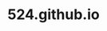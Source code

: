 # 524.github.io
<!DOCTYPE html PUBLIC "-//W3C//DTD XHTML 1.0 Frameset//EN" "http://www.w3.org/TR/xhtml1/DTD/xhtml1-frameset.dtd">
<html xmlns="http://www.w3.org/1999/xhtml">
<head>
<meta http-equiv="Content-Type" content="text/html; charset=utf-8" />
<title>首页</title>
</head>
<frameset rows="120,*" cols="*" frameborder="no" border="0" framespacing="0">
  <frame src="top.html" name="topFrame" scrolling="No" noresize="noresize" id="topFrame" title="topFrame" />
  <frameset cols="120,*" frameborder="no" border="0" framespacing="0">
    <frame src="left.html" name="leftFrame" scrolling="No" noresize="noresize" id="leftFrame" title="leftFrame" />
    <frame src="main.html" name="mainFrame" id="mainFrame" title="mainFrame" />
  </frameset>
</frameset>
<noframes><body>
</body></noframes>
</html>
